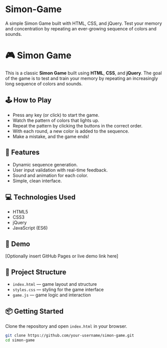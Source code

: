 # Simon-Game
A simple Simon Game built with HTML, CSS, and jQuery. Test your memory and concentration by repeating an ever-growing sequence of colors and sounds.
# 🎮 Simon Game

This is a classic **Simon Game** built using **HTML**, **CSS**, and **jQuery**. The goal of the game is to test and train your memory by repeating an increasingly long sequence of colors and sounds.

## 🕹 How to Play
- Press any key (or click) to start the game.
- Watch the pattern of colors that lights up.
- Repeat the pattern by clicking the buttons in the correct order.
- With each round, a new color is added to the sequence.
- Make a mistake, and the game ends!

## 🧠 Features
- Dynamic sequence generation.
- User input validation with real-time feedback.
- Sound and animation for each color.
- Simple, clean interface.

## 💻 Technologies Used
- HTML5
- CSS3
- jQuery
- JavaScript (ES6)

## 🚀 Demo
[Optionally insert GitHub Pages or live demo link here]

## 📁 Project Structure
- `index.html` — game layout and structure
- `styles.css` — styling for the game interface
- `game.js` — game logic and interaction

## 📦 Getting Started
Clone the repository and open `index.html` in your browser.

```bash
git clone https://github.com/your-username/simon-game.git
cd simon-game
